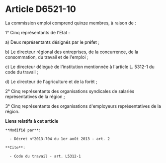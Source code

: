 # Article D6521-10

La commission emploi comprend quinze membres, à raison de : 

1° Cinq représentants de l'Etat : 

a) Deux représentants désignés par le préfet ; 

b) Le directeur régional des entreprises, de la concurrence, de la consommation, du travail et de l'emploi ; 

c) Le directeur délégué de l'institution mentionnée à l'article L. 5312-1 du code du travail ; 

d) Le directeur de l'agriculture et de la forêt ;

2° Cinq représentants des organisations syndicales de salariés représentatives de la région ; 

3° Cinq représentants des organisations d'employeurs représentatives de la région.

**Liens relatifs à cet article**

	**Modifié par**:

	  - Décret n°2013-704 du 1er août 2013 - art. 2

	**Cite**:

	  - Code du travail - art. L5312-1
